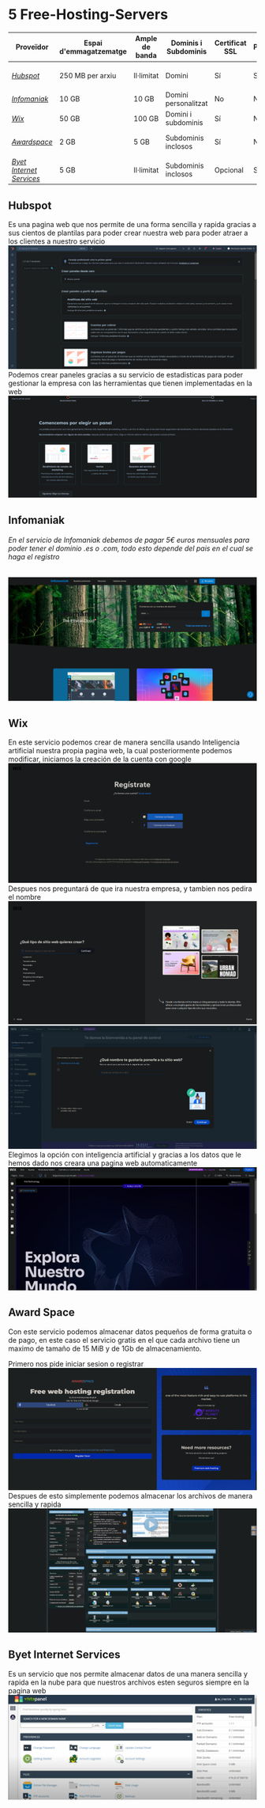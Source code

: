 # 5 Free-Hosting-Servers



| Proveïdor              | Espai d'emmagatzematge | Ample de banda       | Dominis i Subdominis   | Certificat SSL | Publicitat | Altres Característiques         |
|------------------------|------------------------|----------------------|------------------------|----------------|------------|----------------------------------|
| [*Hubspot*](https://www.hubspot.es/)          | 250 MB per arxiu      | Il·limitat           | Domini                | Sí             | Sí         | Integració CRM, analítica integrada          |
| [*Infomaniak*](https://www.infomaniak.com/es)            | 10 GB                  | 10 GB               | Domini personalitzat  | No             | No         | Eina de correu professional          |
| [*Wix*](https://es.wix.com/)             | 50 GB                 | 100 GB              | Domini i subdominis    | Sí             | No         | Plantilles web, suport 24/7      |
| [*Awardspace*](https://www.awardspace.com/)          | 2 GB                  | 5 GB                | Subdominis inclosos    | Sí             | No         | Constructor web, suport bàsic    |
| [*Byet Internet Services*](https://byet.host/)| 5 GB                  | Il·limitat          | Subdominis inclosos                    | Opcional       | Sí         | Hosting gratuït amb restriccions |


## Hubspot
Es una pagina web que nos permite de una forma sencilla y rapida gracias a sus cientos de plantilas para poder crear nuestra web para poder atraer a los clientes a nuestro servicio
![](Hubspot.png)
Podemos crear paneles gracias a su servicio de estadisticas para poder gestionar la empresa con las herramientas que tienen implementadas en la web
![](panel.png) 

## Infomaniak
###### En el servicio de Infomaniak debemos de pagar 5€ euros mensuales para poder tener el dominio .es o .com, todo esto depende del pais en el cual se haga el registro 
![](infomaniak.png)

## Wix
En este servicio podemos crear de manera sencilla usando Inteligencia artificial nuestra propia pagina web, la cual posteriormente podemos modificar, iniciamos la creación de la cuenta con google
![](inicio.png)
Despues nos preguntará de que ira nuestra empresa, y tambien nos pedira el nombre
![](elegir.png)
![](nombre.png)
Elegimos la opción con inteligencia artificial y gracias a los datos que le hemos dado nos creara una pagina web automaticamente
![](Wix(10).png)

## Award Space
Con este servicio podemos almacenar datos pequeños de forma gratuita o de pago, en este caso el servicio gratis en el que cada archivo tiene un maximo de tamaño de 15 MiB y de 1Gb de almacenamiento.

Primero nos pide iniciar sesion o registrar
![](aawarregis.png)
Despues de esto simplemente podemos almacenar los archivos de manera sencilla y rapida
![](inicioa.png)

## Byet Internet Services
Es un servicio que nos permite almacenar datos de una manera sencilla y rapida en la nube para que nuestros archivos esten seguros siempre en la pagina web
![](fh.png)

